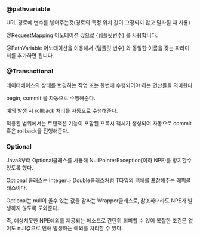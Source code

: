 ### @pathvariable

URL 경로에 변수를 넣어주는것(경로의 특정 위치 값이 고정되지 않고 달라질 때 사용)

@RequestMapping 어노테이션 값으로 {템플릿변수} 를 사용합니다.

@PathVariable 어노테이션을 이용해서 {템플릿 변수} 와 동일한 이름을 갖는 파라미터를 추가하면 됩니다.

### @Transactional

데이터베이스의 상태를 변경하는 작업 또는 한번에 수행되어야 하는 연산들을 의미한다.

begin, commit 을 자동으로 수행해준다.

예외 발생 시 rollback 처리를 자동으로 수행해준다.

적용된 범위에서는 트랜잭션 기능이 포함된 프록시 객체가 생성되어 자동으로 commit 혹은 rollback을 진행해준다.

### Optional

Java8부터 Optional<T>클래스를 사용해 NullPointerException(이하 NPE)를 방지할수 있도록 했다.

Optional<T> 클래스는 Integer나 Double클래스처럼 T타입의 객체를 포장해주는 래퍼클래스이다.

Optional<T>는 null이 올수 있는 값을 감싸는 Wrapper클래스로, 참조하더라도 NPE가 발생하지 않도록 도와준다.

즉, 예상치못한 NPE예외를 제공되는 메소드로 간단히 회피할 수 있어 복잡한 조건문 없이도 null값으로 인해 발생하는 예외를 처리할 수 있다.

